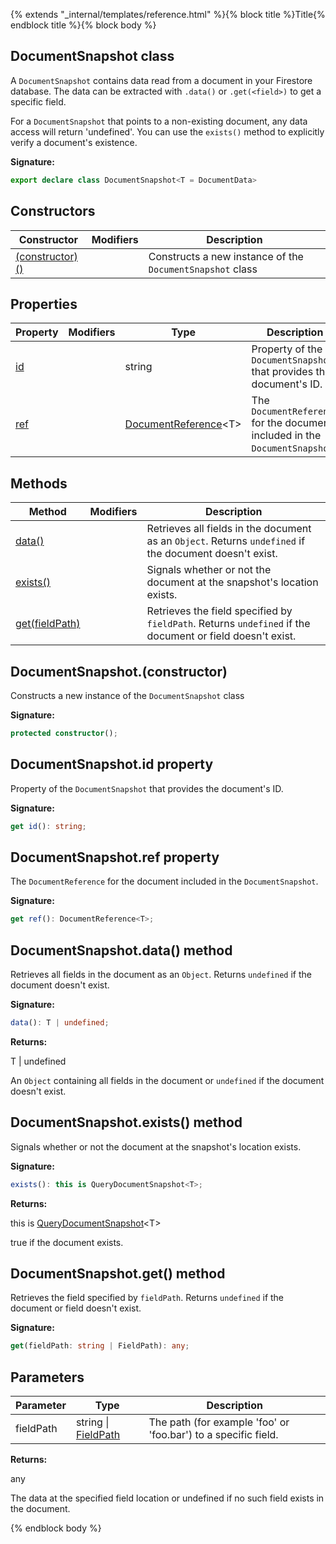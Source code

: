 {% extends "_internal/templates/reference.html" %}{% block title %}Title{% endblock title %}{% block body %}
## DocumentSnapshot class

A `DocumentSnapshot` contains data read from a document in your Firestore database. The data can be extracted with `.data()` or `.get(<field>)` to get a specific field.

For a `DocumentSnapshot` that points to a non-existing document, any data access will return 'undefined'. You can use the `exists()` method to explicitly verify a document's existence.

<b>Signature:</b>

```typescript
export declare class DocumentSnapshot<T = DocumentData> 
```

## Constructors

|  Constructor | Modifiers | Description |
|  --- | --- | --- |
|  [(constructor)()](./firestore_lite.documentsnapshot.md#documentsnapshotconstructor) |  | Constructs a new instance of the <code>DocumentSnapshot</code> class |

## Properties

|  Property | Modifiers | Type | Description |
|  --- | --- | --- | --- |
|  [id](./firestore_lite.documentsnapshot.md#documentsnapshotid_property) |  | string | Property of the <code>DocumentSnapshot</code> that provides the document's ID. |
|  [ref](./firestore_lite.documentsnapshot.md#documentsnapshotref_property) |  | [DocumentReference](./firestore_lite.documentreference.md#documentreference_class)<!-- -->&lt;T&gt; | The <code>DocumentReference</code> for the document included in the <code>DocumentSnapshot</code>. |

## Methods

|  Method | Modifiers | Description |
|  --- | --- | --- |
|  [data()](./firestore_lite.documentsnapshot.md#documentsnapshotdata_method) |  | Retrieves all fields in the document as an <code>Object</code>. Returns <code>undefined</code> if the document doesn't exist. |
|  [exists()](./firestore_lite.documentsnapshot.md#documentsnapshotexists_method) |  | Signals whether or not the document at the snapshot's location exists. |
|  [get(fieldPath)](./firestore_lite.documentsnapshot.md#documentsnapshotget_method) |  | Retrieves the field specified by <code>fieldPath</code>. Returns <code>undefined</code> if the document or field doesn't exist. |

## DocumentSnapshot.(constructor)

Constructs a new instance of the `DocumentSnapshot` class

<b>Signature:</b>

```typescript
protected constructor();
```

## DocumentSnapshot.id property

Property of the `DocumentSnapshot` that provides the document's ID.

<b>Signature:</b>

```typescript
get id(): string;
```

## DocumentSnapshot.ref property

The `DocumentReference` for the document included in the `DocumentSnapshot`<!-- -->.

<b>Signature:</b>

```typescript
get ref(): DocumentReference<T>;
```

## DocumentSnapshot.data() method

Retrieves all fields in the document as an `Object`<!-- -->. Returns `undefined` if the document doesn't exist.

<b>Signature:</b>

```typescript
data(): T | undefined;
```
<b>Returns:</b>

T \| undefined

An `Object` containing all fields in the document or `undefined` if the document doesn't exist.

## DocumentSnapshot.exists() method

Signals whether or not the document at the snapshot's location exists.

<b>Signature:</b>

```typescript
exists(): this is QueryDocumentSnapshot<T>;
```
<b>Returns:</b>

this is [QueryDocumentSnapshot](./firestore_lite.querydocumentsnapshot.md#querydocumentsnapshot_class)<!-- -->&lt;T&gt;

true if the document exists.

## DocumentSnapshot.get() method

Retrieves the field specified by `fieldPath`<!-- -->. Returns `undefined` if the document or field doesn't exist.

<b>Signature:</b>

```typescript
get(fieldPath: string | FieldPath): any;
```

## Parameters

|  Parameter | Type | Description |
|  --- | --- | --- |
|  fieldPath | string \| [FieldPath](./firestore_lite.fieldpath.md#fieldpath_class) | The path (for example 'foo' or 'foo.bar') to a specific field. |

<b>Returns:</b>

any

The data at the specified field location or undefined if no such field exists in the document.

{% endblock body %}
